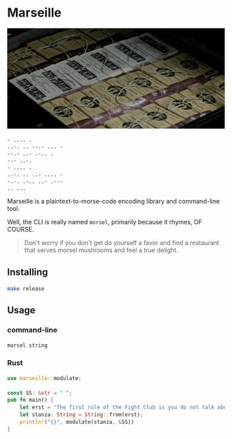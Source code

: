 # Marseille

![image](./die-erstes-regeln-ist.jpeg)

```
- .... .
..-. .. --.- ... -
--.- ..- .-.. .
--- ..-.
- .... .
..-. .. ..- .... -
-.-. .-.. ..- .---
.. ...
```

Marseille is a plaintext-to-morse-code encoding library and command-line
tool.

Well, the CLI is really named `morsel`, primarily because it rhymes, OF COURSE.

> Don't worry if you don't get do yourself a favor and find a restaurant
> that serves morsel mushrooms and feel a true delight.


## Installing

```bash
make release
```

## Usage

### command-line

```bash
morsel string
```


### Rust

```rust
use marseille::modulate;

const SS: &str = " ";
pub fn main() {
    let erst = "The first rule of the Fight Club is you do not talk about it";
    let stanza: String = String::from(erst);
    println!("{}", modulate(stanza, &SS))
}
```
